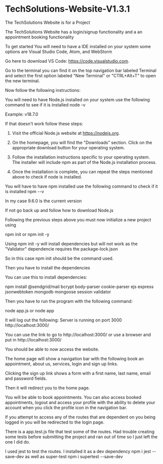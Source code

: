 # TechSolutions-Website-V1.3.1

The TechSolutions Website is for a Project 

The TechSolutions Website has a login/signup functionality and a an appointment booking functionality

To get started
You will need to have a IDE installed on your system some options are Visual Studio Code, Atom, and WebStorm

Go here to download VS Code: https://code.visualstudio.com.

Go to the terminal you can find it on the top navigation bar labeled Terminal and select the first option labeled
"New Terminal" or "CTRL+Alt+T" to open the new terminal.

Now follow the following instructions:

You will need to have Node.js installed on your system use the following command to see if it is installed
node -v

Example:
v18.7.0

If that doesn't work follow these steps:

1. Visit the official Node.js website at https://nodejs.org.

2. On the homepage, you will find the "Downloads" section. Click on the appropriate download button for your operating system.

3. Follow the installation instructions specific to your operating system. The installer will include npm as part of the Node.js installation process.

4. Once the installation is complete, you can repeat the steps mentioned above to check if node is installed.


You will have to have npm installed use the following command to check if it is installed 
npm --v

In my case 9.6.0 is the current version

If not go back up and follow how to download Node.js

Following the previous steps above you must now initialize a new project using

npm init or npm init -y

Using npm init -y will install dependencies but will not work as the "Validator" dependencie requires the package-lock.json

So in this case npm init should be the command used.

Then you have to install the dependencies

You can use this to install dependencies:

 npm install @sendgrid/mail bcrypt body-parser cookie-parser ejs 
express jsonwebtoken mongodb mongoose session validator

Then you have to run the program with the following command:

node app.js or node app

It will log out the following:
Server is running on port 3000 http://localhost:3000/

You can use the link to go to http://localhost:3000/ or use a browser and put in http://localhost:3000/


You should be able to now access the website.

The home page will show a navigation bar with the following book an appointment, about us, services, login and sign up links. 

Clicking the sign up link shows a form with a first name, last name, email and password fields.

Then it will redirect you to the home page.

You will be able to book appointments.
You can also access booked appointments, logout and  access your profile with the ability to delete your account when you click the profile icon in the navigation bar. 

If you attempt to access any of the routes that are dependent on you being logged in you will be redirected to the login page.

There is a app.test.js file that test some of the routes.
Had trouble creating some tests before submitting the project and ran out of time so I just left the one I did do.

I used jest to test the routes.
I installed it as a dev dependency npm i jest --save-dev
as well as super-test npm i supertest --save-dev
